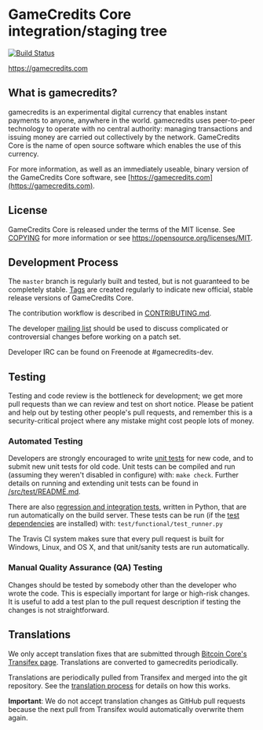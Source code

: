 GameCredits Core integration/staging tree
=====================================

[![Build Status](https://travis-ci.org/gamecredits-project/gamecredits.svg?branch=master)](https://travis-ci.org/gamecredits-project/gamecredits)

https://gamecredits.com

What is gamecredits?
----------------

gamecredits is an experimental digital currency that enables instant payments to
anyone, anywhere in the world. gamecredits uses peer-to-peer technology to operate
with no central authority: managing transactions and issuing money are carried
out collectively by the network. GameCredits Core is the name of open source
software which enables the use of this currency.

For more information, as well as an immediately useable, binary version of
the GameCredits Core software, see [https://gamecredits.com](https://gamecredits.com).

License
-------

GameCredits Core is released under the terms of the MIT license. See [COPYING](COPYING) for more
information or see https://opensource.org/licenses/MIT.

Development Process
-------------------

The `master` branch is regularly built and tested, but is not guaranteed to be
completely stable. [Tags](https://github.com/gamecredits-project/gamecredits/tags) are created
regularly to indicate new official, stable release versions of GameCredits Core.

The contribution workflow is described in [CONTRIBUTING.md](CONTRIBUTING.md).

The developer [mailing list](https://groups.google.com/forum/#!forum/gamecredits-dev)
should be used to discuss complicated or controversial changes before working
on a patch set.

Developer IRC can be found on Freenode at #gamecredits-dev.

Testing
-------

Testing and code review is the bottleneck for development; we get more pull
requests than we can review and test on short notice. Please be patient and help out by testing
other people's pull requests, and remember this is a security-critical project where any mistake might cost people
lots of money.

### Automated Testing

Developers are strongly encouraged to write [unit tests](src/test/README.md) for new code, and to
submit new unit tests for old code. Unit tests can be compiled and run
(assuming they weren't disabled in configure) with: `make check`. Further details on running
and extending unit tests can be found in [/src/test/README.md](/src/test/README.md).

There are also [regression and integration tests](/test), written
in Python, that are run automatically on the build server.
These tests can be run (if the [test dependencies](/test) are installed) with: `test/functional/test_runner.py`

The Travis CI system makes sure that every pull request is built for Windows, Linux, and OS X, and that unit/sanity tests are run automatically.

### Manual Quality Assurance (QA) Testing

Changes should be tested by somebody other than the developer who wrote the
code. This is especially important for large or high-risk changes. It is useful
to add a test plan to the pull request description if testing the changes is
not straightforward.

Translations
------------

We only accept translation fixes that are submitted through [Bitcoin Core's Transifex page](https://www.transifex.com/projects/p/bitcoin/).
Translations are converted to gamecredits periodically.

Translations are periodically pulled from Transifex and merged into the git repository. See the
[translation process](doc/translation_process.md) for details on how this works.

**Important**: We do not accept translation changes as GitHub pull requests because the next
pull from Transifex would automatically overwrite them again.
